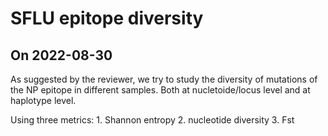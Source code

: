 # SFLU epitope diversity

## On 2022-08-30
As suggested by the reviewer, we try to study the diversity of mutations of the NP epitope in different samples. Both at nucletoide/locus level and at haplotype level.

Using three metrics:
	1. Shannon entropy
	2. nucleotide diversity
	3. Fst